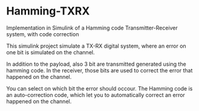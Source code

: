 # Hamming-TXRX
Implementation in Simulink of a Hamming code Transmitter-Receiver system, with code correction

This simulink project simulate a TX-RX digital system, where an error on one bit is simulated on the channel.

In addition to the payload, also 3 bit are transmitted generated using the hamming code.
In the receiver, those bits are used to correct the error that happened on the channel.

You can select on which bit the error should occour. 
The Hamming code is an auto-correction code, which let you to automatically correct an error happened on the channel.
